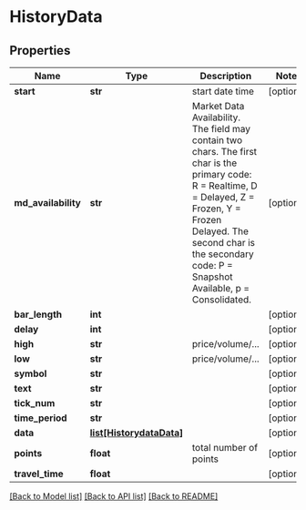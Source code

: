 # HistoryData

## Properties
Name | Type | Description | Notes
------------ | ------------- | ------------- | -------------
**start** | **str** | start date time | [optional] 
**md_availability** | **str** | Market Data Availability. The field may contain two chars. The first char is the primary code: R &#x3D; Realtime, D &#x3D; Delayed, Z &#x3D; Frozen, Y &#x3D; Frozen Delayed. The second char is the secondary code: P &#x3D; Snapshot Available, p &#x3D; Consolidated.  | [optional] 
**bar_length** | **int** |  | [optional] 
**delay** | **int** |  | [optional] 
**high** | **str** | price/volume/... | [optional] 
**low** | **str** | price/volume/... | [optional] 
**symbol** | **str** |  | [optional] 
**text** | **str** |  | [optional] 
**tick_num** | **str** |  | [optional] 
**time_period** | **str** |  | [optional] 
**data** | [**list[HistorydataData]**](HistorydataData.md) |  | [optional] 
**points** | **float** | total number of points | [optional] 
**travel_time** | **float** |  | [optional] 

[[Back to Model list]](../README.md#documentation-for-models) [[Back to API list]](../README.md#documentation-for-api-endpoints) [[Back to README]](../README.md)


